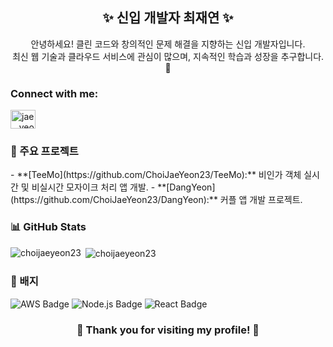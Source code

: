 <h2 align="center">✨ 신입 개발자 최재연 ✨</h2>
<p align="center">
  안녕하세요! 클린 코드와 창의적인 문제 해결을 지향하는 신입 개발자입니다.<br/>
  최신 웹 기술과 클라우드 서비스에 관심이 많으며, 지속적인 학습과 성장을 추구합니다. 🚀<br/>
</p>

<h3 align="left">Connect with me:</h3>
<p align="left">
  <a href="https://instagram.com/jae__yeon__" target="blank">
    <img align="center" src="https://raw.githubusercontent.com/rahuldkjain/github-profile-readme-generator/master/src/images/icons/Social/instagram.svg" alt="jae__yeon__" height="30" width="40" />
  </a>
</p>

<h3 align="left">🚀 주요 프로젝트</h3>
- **[TeeMo](https://github.com/ChoiJaeYeon23/TeeMo):** 비인가 객체 실시간 및 비실시간 모자이크 처리 앱 개발.
- **[DangYeon](https://github.com/ChoiJaeYeon23/DangYeon):** 커플 앱 개발 프로젝트.



<h3 align="left">📊 GitHub Stats</h3>
<p><img align="left" src="https://github-readme-stats.vercel.app/api/top-langs?username=choijaeyeon23&show_icons=true&locale=en&layout=compact" alt="choijaeyeon23" /></p>

<p>&nbsp;<img align="center" src="https://github-readme-stats.vercel.app/api?username=choijaeyeon23&show_icons=true&locale=en" alt="choijaeyeon23" /></p>

<h3 align="left">🔗 배지</h3>
<p align="left">
  <img src="https://img.shields.io/badge/AWS-%23FF9900.svg?style=for-the-badge&logo=amazonaws&logoColor=white" alt="AWS Badge"/>
  <img src="https://img.shields.io/badge/Node.js-%2343853D.svg?style=for-the-badge&logo=node.js&logoColor=white" alt="Node.js Badge"/>
  <img src="https://img.shields.io/badge/React-%2361DAFB.svg?style=for-the-badge&logo=react&logoColor=black" alt="React Badge"/>
</p>

<h3 align="center">🎉 Thank you for visiting my profile! 🎉</h3>
